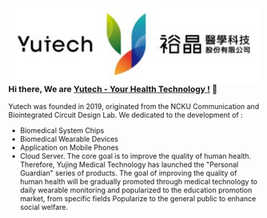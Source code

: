 <img src="https://raw.githubusercontent.com/YuTecHealth/YuTecHealth/master/Asset/Yutech_Logo.svg" align="right"
     alt="Yutech logo by CHIEH TSOU" width="" height="">
<!--![image](https://raw.githubusercontent.com/YuTecHealth/YuTecHealth/master/Asset/Yutech_Logo.svg)-->

### Hi there, We are [Yutech - Your Health Technology !](https://www.yutechealth.com/index_en.html) 👋
Yutech was founded in 2019, originated from the NCKU Communication and Biointegrated Circuit Design Lab. 
We dedicated to the development of : 
* Biomedical System Chips 
* Biomedical Wearable Devices 
* Application on Mobile Phones
* Cloud Server. 
The core goal is to improve the quality of human health. Therefore, Yujing Medical Technology has launched the "Personal Guardian" series of products. The goal of improving the quality of human health will be gradually promoted through medical technology to daily wearable monitoring and popularized to the education promotion market, from specific fields Popularize to the general public to enhance social welfare.



<!--
**YuTecHealth/YuTecHealth** is a ✨ _special_ ✨ repository because its `README.md` (this file) appears on your GitHub profile.

Here are some ideas to get you started:

- 🔭 I’m currently working on ...
- 🌱 I’m currently learning ...
- 👯 I’m looking to collaborate on ...
- 🤔 I’m looking for help with ...
- 💬 Ask me about ...
- 📫 How to reach me: ...
- 😄 Pronouns: ...
- ⚡ Fun fact: ...
-->
